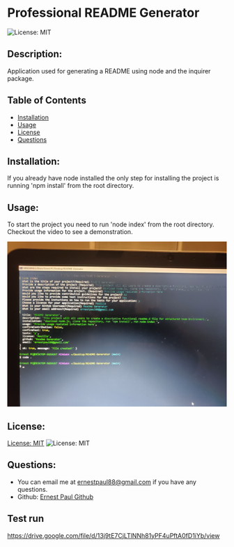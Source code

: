 # Professional README Generator

![License: MIT](https://img.shields.io/badge/license-MIT-blue)

## Description:

Application used for generating a README using node and the inquirer package.

## Table of Contents

- [Installation](#installation)
- [Usage](#usage)
- [License](#license)
- [Questions](#questions)

## Installation:

If you already have node installed the only step for installing the project is running 'npm install' from the root directory.

## Usage:

To start the project you need to run 'node index' from the root directory. Checkout the video to see a demonstration.

![Image Markdown](/image/20220306_234505.jpg)

## License:

[License: MIT](https://choosealicense.com/licenses/mit/) 
 ![License: MIT](https://img.shields.io/badge/license-MIT-blue)

## Questions:

- You can email me at ernestpaul88@gmail.com if you have any questions.
- Github: [Ernest Paul Github](https://github.com/ernestpaul88)

## Test run 

https://drive.google.com/file/d/13j9tE7CjLTlNNh81yPF4uPftA0fD1iYb/view
